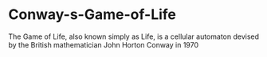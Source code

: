 # Conway-s-Game-of-Life
The Game of Life, also known simply as Life, is a cellular automaton devised by the British mathematician John Horton Conway in 1970

